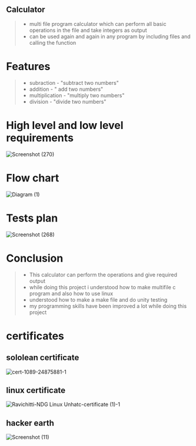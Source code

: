 ## Calculator
> - multi file program  calculator which can perform all basic operations in the file and take integers as output
> - can be used again and again in any program by including files and calling the function 
# Features
> - subraction - "subtract two numbers" 
> - addition - " add two numbers"
> - multiplication - "multiply two numbers" 
> - division - "divide two numbers"

# High level and low level requirements
![Screenshot (270)](https://user-images.githubusercontent.com/94339884/156774919-cb95e5b3-8268-4d7b-9d4c-6527cec20778.png)


# Flow chart 
![Diagram (1)](https://user-images.githubusercontent.com/94339884/156779155-1cf0b526-1de8-41d0-987a-6af9da21db4d.png)
# Tests plan
![Screenshot (268)](https://user-images.githubusercontent.com/94339884/156774137-006e473d-15ce-4236-b011-8467a141ed6f.png)

# Conclusion
> - This calculator can perform the operations and give required output
> - while doing this project i understood how to make multifile c program and also how to use linux
>- understood how to make a make file and do unity testing 
>- my programming skills have been improved a lot while doing this project 

# certificates
## sololean certificate
![cert-1089-24875881-1](https://user-images.githubusercontent.com/94339884/156648669-4dafdfe7-2786-44b3-89b4-d8b852635904.png)

## linux certificate

![Ravichitti-NDG Linux Unhatc-certificate (1)-1](https://user-images.githubusercontent.com/94339884/156648929-726d9782-3c31-4e05-a16a-b61830c5087a.png)

## hacker earth
![Screenshot (11)](https://user-images.githubusercontent.com/94339884/156649461-26132acf-b498-4bc3-a828-920137054db9.png)


